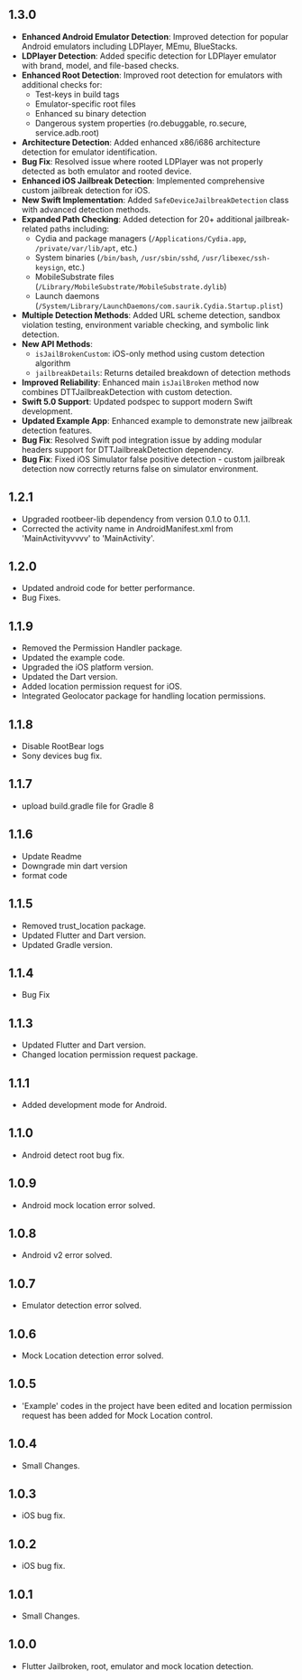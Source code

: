 ## 1.3.0

* **Enhanced Android Emulator Detection**: Improved detection for popular Android emulators including LDPlayer, MEmu, BlueStacks.
* **LDPlayer Detection**: Added specific detection for LDPlayer emulator with brand, model, and file-based checks.
* **Enhanced Root Detection**: Improved root detection for emulators with additional checks for:
  - Test-keys in build tags
  - Emulator-specific root files
  - Enhanced su binary detection
  - Dangerous system properties (ro.debuggable, ro.secure, service.adb.root)
* **Architecture Detection**: Added enhanced x86/i686 architecture detection for emulator identification.
* **Bug Fix**: Resolved issue where rooted LDPlayer was not properly detected as both emulator and rooted device.
* **Enhanced iOS Jailbreak Detection**: Implemented comprehensive custom jailbreak detection for iOS.
* **New Swift Implementation**: Added `SafeDeviceJailbreakDetection` class with advanced detection methods.
* **Expanded Path Checking**: Added detection for 20+ additional jailbreak-related paths including:
  - Cydia and package managers (`/Applications/Cydia.app`, `/private/var/lib/apt`, etc.)
  - System binaries (`/bin/bash`, `/usr/sbin/sshd`, `/usr/libexec/ssh-keysign`, etc.)
  - MobileSubstrate files (`/Library/MobileSubstrate/MobileSubstrate.dylib`)
  - Launch daemons (`/System/Library/LaunchDaemons/com.saurik.Cydia.Startup.plist`)
* **Multiple Detection Methods**: Added URL scheme detection, sandbox violation testing, environment variable checking, and symbolic link detection.
* **New API Methods**:
  - `isJailBrokenCustom`: iOS-only method using custom detection algorithm
  - `jailbreakDetails`: Returns detailed breakdown of detection methods
* **Improved Reliability**: Enhanced main `isJailBroken` method now combines DTTJailbreakDetection with custom detection.
* **Swift 5.0 Support**: Updated podspec to support modern Swift development.
* **Updated Example App**: Enhanced example to demonstrate new jailbreak detection features.
* **Bug Fix**: Resolved Swift pod integration issue by adding modular headers support for DTTJailbreakDetection dependency.
* **Bug Fix**: Fixed iOS Simulator false positive detection - custom jailbreak detection now correctly returns false on simulator environment.

## 1.2.1

* Upgraded rootbeer-lib dependency from version 0.1.0 to 0.1.1.
* Corrected the activity name in AndroidManifest.xml from 'MainActivityvvvv' to 'MainActivity'.

## 1.2.0

* Updated android code for better performance.
* Bug Fixes.

## 1.1.9

* Removed the Permission Handler package.
* Updated the example code.
* Upgraded the iOS platform version.
* Updated the Dart version.
* Added location permission request for iOS.
* Integrated Geolocator package for handling location permissions.

## 1.1.8

* Disable RootBear logs
* Sony devices bug fix.

## 1.1.7

* upload build.gradle file for Gradle 8

## 1.1.6

* Update Readme
* Downgrade min dart version
* format code

## 1.1.5

* Removed trust_location package.
* Updated Flutter and Dart version.
* Updated Gradle version.

## 1.1.4

* Bug Fix

## 1.1.3

* Updated Flutter and Dart version.
* Changed location permission request package.

## 1.1.1

* Added development mode for Android.

## 1.1.0

* Android detect root bug fix.

## 1.0.9

* Android mock location error solved.

## 1.0.8

* Android v2 error solved.

## 1.0.7

* Emulator detection error solved.

## 1.0.6

* Mock Location detection error solved.

## 1.0.5

* 'Example' codes in the project have been edited and location permission request has been added for
  Mock Location control.

## 1.0.4

* Small Changes.

## 1.0.3

* iOS bug fix.

## 1.0.2

* iOS bug fix.

## 1.0.1

* Small Changes.

## 1.0.0

* Flutter Jailbroken, root, emulator and mock location detection.



